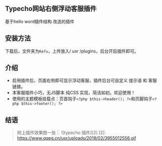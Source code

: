 ## Typecho网站右侧浮动客服插件
基于hello word插件结构 改造的插件
## 安装方法
下载后，文件夹为`Kefu`，上传放入/ usr /plugins，后台开启插件即可。
## 介绍
* 启用插件后，页面右侧即可显示浮动客服，插件后台可自定义 提示语 和 客服链接。
* 本客服插件小巧，无JS脚本 纯CSS 实现，简洁如初。欢迎使用！
* 使用的主题模板挂载点：页首钩子`<?php $this->header(); ?>`和页脚钩子`<?php $this->footer(); ?>`
## 结语
> 附上插件效果图一张：
![typecho 插件][2]
 [2]: https://www.qqeg.cn/usr/uploads/2018/02/3955012556.gif
